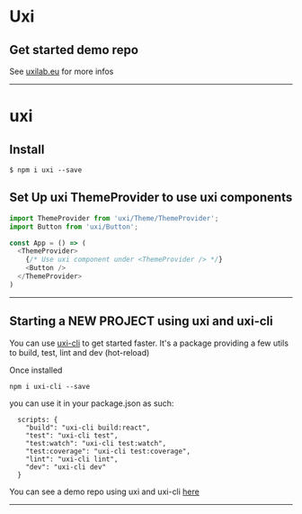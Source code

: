 # Uxi

## Get started demo repo

See [uxilab.eu](http://uxilab.eu) for more infos


___

# uxi


## Install
`$ npm i uxi --save`


## Set Up uxi ThemeProvider to use uxi components
```js
import ThemeProvider from 'uxi/Theme/ThemeProvider';
import Button from 'uxi/Button';

const App = () => (
  <ThemeProvider>
    {/* Use uxi component under <ThemeProvider /> */}
    <Button />
  </ThemeProvider>
)
```

___

## Starting a NEW PROJECT using uxi and uxi-cli
You can use [uxi-cli](https://github.com/uxilab/uxi-cli) to get started faster.
It's a package providing a few utils to build, test, lint and dev (hot-reload)

Once installed

`npm i uxi-cli --save`


you can use it in your package.json as such:

```
  scripts: {
    "build": "uxi-cli build:react",
    "test": "uxi-cli test",
    "test:watch": "uxi-cli test:watch",
    "test:coverage": "uxi-cli test:coverage",
    "lint": "uxi-cli lint",
    "dev": "uxi-cli dev"
  }
```
You can see a demo repo using uxi and uxi-cli [here](https://github.com/uxilab/uxi-get-started-demo)
___


